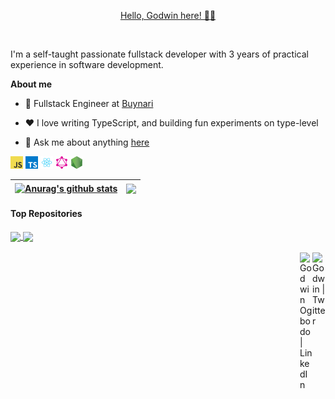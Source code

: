 <p align="center"><a href="https://godwinjs.github.io">Hello, Godwin here! 🚀📗</a></p>

<br />

I'm a self-taught passionate fullstack developer with 3 years of practical experience in software development.

**About me**

- 💼 Fullstack Engineer at [Buynari](http://buynari.cm/)

- ❤️ I love writing TypeScript, and building fun experiments on type-level

- 💬 Ask me about anything [here](https://github.com/godwinjs/godwinjs/issues)

<code><img height="20" alt="javascript" src="https://raw.githubusercontent.com/github/explore/80688e429a7d4ef2fca1e82350fe8e3517d3494d/topics/javascript/javascript.png"></code>
<code><img height="20" alt="typescript" src="https://raw.githubusercontent.com/github/explore/80688e429a7d4ef2fca1e82350fe8e3517d3494d/topics/typescript/typescript.png"></code>
<code><img height="20" alt="react" src="https://raw.githubusercontent.com/github/explore/80688e429a7d4ef2fca1e82350fe8e3517d3494d/topics/react/react.png"></code>
<code><img height="20" alt="graphql" src="https://raw.githubusercontent.com/github/explore/5c058a388828bb5fde0bcafd4bc867b5bb3f26f3/topics/graphql/graphql.png"></code>
<code><img height="20" alt="nodejs" src="https://raw.githubusercontent.com/github/explore/80688e429a7d4ef2fca1e82350fe8e3517d3494d/topics/nodejs/nodejs.png"></code>    


| <a href="https://github.com/godwinjs/github-readme-stats"><img align="center" src="https://github-readme-stats.vercel.app/api?username=godwinjs&show_icons=true&include_all_commits=true&theme=buefy&hide_border=true" alt="Anurag's github stats" /></a> | <a href="https://github.com/godwinjs/github-readme-stats"><img align="center" src="https://github-readme-stats.vercel.app/api/top-langs/?username=godwinjs&layout=compact&theme=buefy&hide_border=true" /></a> |
| ------------- | ------------- |

#### Top Repositories


<a href="https://github.com/godwinjs/github-readme-stats">
  <img align="center" src="https://github-readme-stats.vercel.app/api/pin/?username=godwinjs&repo=github-readme-stats&theme=buefy" />
</a>
<a href="https://github.com/godwinjs/godwinjs.github.io">
  <img align="center" src="https://github-readme-stats.vercel.app/api/pin/?username=godwinjs&repo=godwinjs.github.io&theme=buefy" />
</a>

<br />
<br />

<a href="https://twitter.com/godwinmicheals">
  <img align="right" alt="Godwin | Twitter" width="21px" src="<a href="https://cdn.cdnlogo.com/logos/t/96/twitter-icon.svg" />
</a>
<a href="https://www.linkedin.com/in/godwin-ikechukwu-677881254">
  <img align="right" alt="Godwin Ogbodo | LinkedIn" width="20px" src="https://cdn.cdnlogo.com/logos/l/66/linkedin-icon.svg" />
</a>
